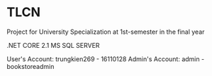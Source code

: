 # TLCN
Project for University Specialization at 1st-semester in the final year

.NET CORE 2.1
MS SQL SERVER

User's Account: trungkien269 - 16110128
Admin's Account: admin - bookstoreadmin
